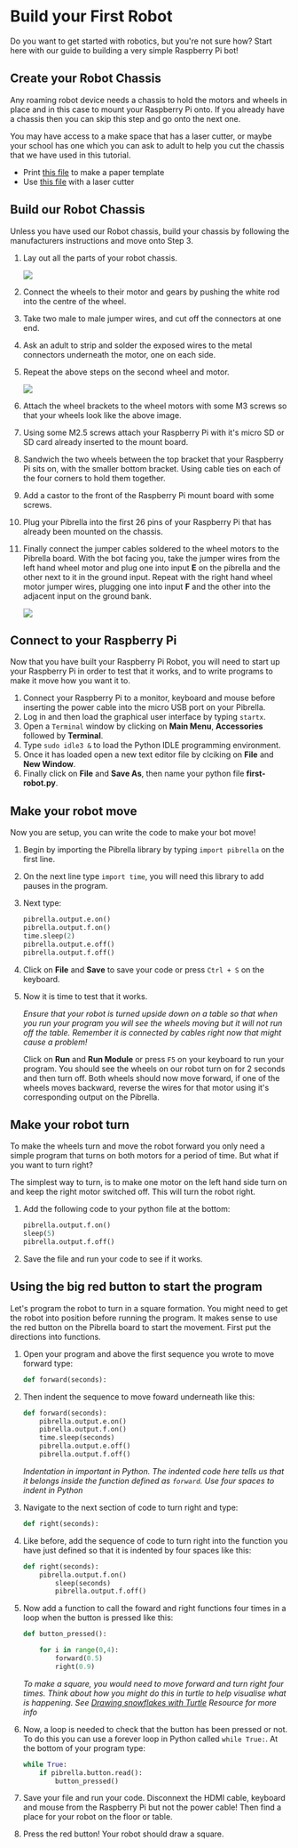 # Build your First Robot

Do you want to get started with robotics, but you're not sure how? Start here with our guide to building a very simple Raspberry Pi bot!

## Create your Robot Chassis
Any roaming robot device needs a chassis to hold the motors and wheels in place and in this case to mount your Raspberry Pi onto. If you already have a chassis then you can skip this step and go onto the next one. 

You may have access to a make space that has a laser cutter, or maybe your school has one which you can ask to adult to help you cut the chassis that we have used in this tutorial. 

- Print [this file](https://github.com/Corteil/RaspberryPiBot/blob/master/RasPiRobot_mk2.pdf) to make a paper template
- Use [this file](https://github.com/Corteil/RaspberryPiBot/blob/master/RasPiRobot_mk2.svg) with a laser cutter

## Build our Robot Chassis
Unless you have used our Robot chassis, build your chassis by following the manufacturers instructions and move onto Step 3.

1. Lay out all the parts of your robot chassis. 

	![](images/chassis-diagram.png)
	
1. Connect the wheels to their motor and gears by pushing the white rod into the centre of the wheel.
1. Take two male to male jumper wires, and cut off the connectors at one end.
1. Ask an adult to strip and solder the exposed wires to the metal connectors underneath the motor, one on each side. 
1. Repeat the above steps on the second wheel and motor.

	![](images/wheel-wire.jpg)

1. Attach the wheel brackets to the wheel motors with some M3 screws so that your wheels look like the above image.
1. Using some M2.5 screws attach your Raspberry Pi with it's micro SD or SD card already inserted to the mount board. 
1. Sandwich the two wheels between the top bracket that your Raspberry Pi sits on, with the smaller bottom bracket. Using cable ties on each of the four corners to hold them together.
1. Add a castor to the front of the Raspberry Pi mount board with some screws.
1. Plug your Pibrella into the first 26 pins of your Raspberry Pi that has already been mounted on the chassis. 
1. Finally connect the jumper cables soldered to the wheel motors to the Pibrella board. With the bot facing you, take the jumper wires from the left hand wheel motor and plug one into input **E** on the pibrella and the other next to it in the ground input. Repeat with the right hand wheel motor jumper wires, plugging one into input **F** and the other into the adjacent input on the ground bank. 

	![](images/setup.JPG)

## Connect to your Raspberry Pi
Now that you have built your Raspberry Pi Robot, you will need to start up your Raspberry Pi in order to test that it works, and to write programs to make it move how you want it to.

1. Connect your Raspberry Pi to a monitor, keyboard and mouse before inserting the power cable into the micro USB port on your Pibrella. 
1. Log in and then load the graphical user interface by typing `startx`.
1. Open a `Terminal` window by clicking on **Main Menu**, **Accessories** followed by **Terminal**.
1. Type `sudo idle3 &` to load the Python IDLE programming environment. 
1. Once it has loaded open a new text editor file by clciking on **File** and **New Window**.
1. Finally click on **File** and **Save As**, then name your python file **first-robot.py**.

## Make your robot move

Now you are setup, you can write the code to make your bot move! 

1. Begin by importing the Pibrella library by typing `import pibrella` on the first line. 
1. On the next line type `import time`, you will need this library to add pauses in the program.
1. Next type:

	```python
	pibrella.output.e.on()
    pibrella.output.f.on()
    time.sleep(2)
    pibrella.output.e.off()
    pibrella.output.f.off()
 	```
    	
1. Click on **File** and **Save** to save your code or press `Ctrl + S` on the keyboard.
1. Now it is time to test that it works. 

	*Ensure that your robot is turned upside down on a table so that when you run your program you will see the wheels moving but it will not run off the table. Remember it is connected by cables right now that might cause a problem!*
	
	Click on **Run** and **Run Module** or press `F5` on your keyboard to run your program. You should see the wheels on our robot turn on for 2 seconds and then turn off.
	Both wheels should now move forward, if one of the wheels moves backward, reverse the wires for that motor using it's corresponding output on the Pibrella.
	
## Make your robot turn

To make the wheels turn and move the robot forward you only need a simple program that turns on both motors for a period of time. But what if you want to turn right? 

The simplest way to turn, is to make one motor on the left hand side turn on and keep the right motor switched off. This will turn the robot right.

1. Add the following code to your python file at the bottom:

	```python
    pibrella.output.f.on()
    sleep(5)
    pibrella.output.f.off()
    ```
1. Save the file and run your code to see if it works.	

## Using the big red button to start the program

Let's program the robot to turn in a square formation. You might need to get the robot into position before running the program. It makes sense to use the red button on the Pibrella board to start the movement. First put the directions into functions.

1. Open your program and above the first sequence you wrote to move forward type:

	```python
	def forward(seconds):
	```
1. Then indent the sequence to move foward underneath like this:
	
	```python
	def forward(seconds):
		pibrella.output.e.on()
		pibrella.output.f.on()
		time.sleep(seconds)
		pibrella.output.e.off()
		pibrella.output.f.off()
    ```

	*Indentation in important in Python. The indented code here tells us that it belongs inside the function defined as `forward`. Use four spaces to indent in Python*

1. Navigate to the next section of code to turn right and type:

	```python
	def right(seconds):
	```
1. Like before, add the sequence of code to turn right into the function you have just defined so that it is indented by four spaces like this:	

	```python
	def right(seconds):
		pibrella.output.f.on()
    		sleep(seconds)
    		pibrella.output.f.off()
	```

1. Now add a function to call the foward and right functions four times in a loop when the button is pressed like this:
	
	```python
	def button_pressed():

		for i in range(0,4):
			forward(0.5)
			right(0.9)
	```
	
	*To make a square, you would need to move forward and turn right four times. Think about how you might do this in turtle to help visualise what is happening. See [Drawing snowflakes with Turtle](http://www.raspberrypi.org/learning/turtle-snowflakes/) Resource for more info*
	
1. Now, a loop is needed to check that the button has been pressed or not. To do this you can use a forever loop in Python called `while True:`. At the bottom of your program type:

	```python
	while True:
		if pibrella.button.read():
			button_pressed()
	```

1. Save your file and run your code. Disconnext the HDMI cable, keyboard and mouse from the Raspberry Pi but not the power cable! Then find a place for your robot on the floor or table.

1. Press the red button! Your robot should draw a square. 
